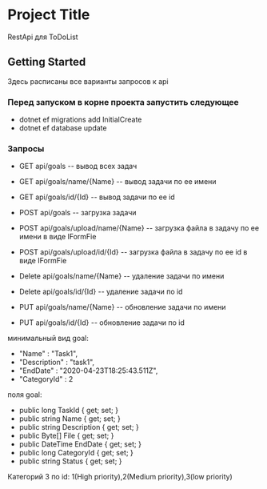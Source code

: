 # Project Title

RestApi для ToDoList

## Getting Started

Здесь расписаны все варианты запросов к api

### Перед запуском в корне проекта запустить следующее

* dotnet ef migrations add InitialCreate
* dotnet ef database update

### Запросы

* GET api/goals -- вывод всех задач
* GET api/goals/name/{Name} -- вывод задачи по ее имени
* GET api/goals/id/{Id} -- вывод задачи по ее id

* POST api/goals -- загрузка задачи
* POST api/goals/upload/name/{Name} -- загрузка файла в задачу по ее имени в виде IFormFie
* POST api/goals/upload/id/{Id} -- загрузка файла в задачу по ее id в виде IFormFie

* Delete api/goals/name/{Name} -- удаление задачи по имени
* Delete api/goals/id/{Id} -- удаление задачи по id

* PUT api/goals/name/{Name} -- обновление задачи по имени
* PUT api/goals/id/{Id} -- обновление задачи по id

минимальный вид goal: 

* "Name" : "Task1",
* "Description" : "task1",
* "EndDate" : "2020-04-23T18:25:43.511Z",
* "CategoryId" : 2


поля goal: 
* public long TaskId { get; set; }
* public string Name { get; set; }
* public string Description { get; set; }
* public Byte[] File { get; set; }
* public DateTime EndDate { get; set; }
* public long CategoryId { get; set; }
* public string Status { get; set; }

Категорий 3 по id: 1(High priority),2(Medium priority),3(low priority)
	

